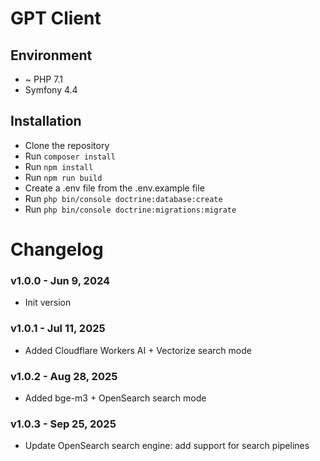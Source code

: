 # GPT Client

## Environment
* ~ PHP 7.1
* Symfony 4.4

## Installation
* Clone the repository
* Run `composer install`
* Run `npm install`
* Run `npm run build`
* Create a .env file from the .env.example file
* Run `php bin/console doctrine:database:create`
* Run `php bin/console doctrine:migrations:migrate`

# Changelog
### v1.0.0 - Jun 9, 2024
- Init version

### v1.0.1 - Jul 11, 2025
- Added Cloudflare Workers AI + Vectorize search mode

### v1.0.2 - Aug 28, 2025
- Added bge-m3 + OpenSearch search mode

### v1.0.3 - Sep 25, 2025
- Update OpenSearch search engine: add support for search pipelines